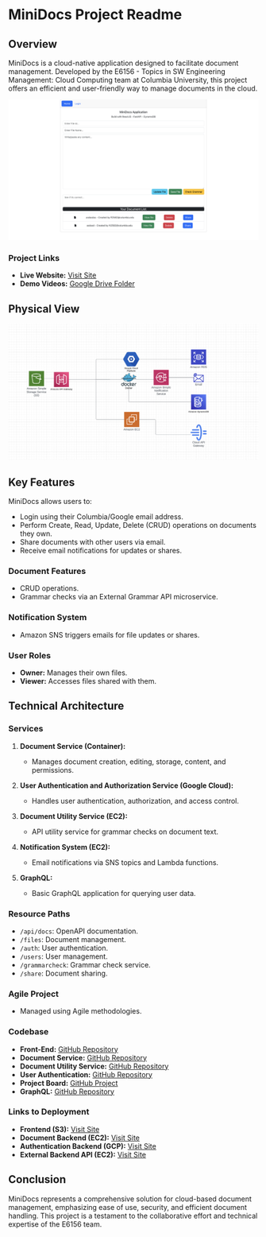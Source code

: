 # MiniDocs Project Readme

## Overview

MiniDocs is a cloud-native application designed to facilitate document management. Developed by the E6156 - Topics in SW Engineering Management: Cloud Computing team at Columbia University, this project offers an efficient and user-friendly way to manage documents in the cloud.

<p align="center">
  <img src="./s3.png" />
</p>

### Project Links
- **Live Website:** [Visit Site](http://minidocs-frontend.s3-website.us-east-2.amazonaws.com/)
- **Demo Videos:** [Google Drive Folder](https://drive.google.com/drive/folders/1jZe3mKxKsFEuq3tAHfAvhYmKbLEuqPyO?usp=sharing)

## Physical View
<p align="center">
  <img src="./physicalview.png" />
</p>

## Key Features

MiniDocs allows users to:

- Login using their Columbia/Google email address.
- Perform Create, Read, Update, Delete (CRUD) operations on documents they own.
- Share documents with other users via email.
- Receive email notifications for updates or shares.

### Document Features

- CRUD operations.
- Grammar checks via an External Grammar API microservice.

### Notification System

- Amazon SNS triggers emails for file updates or shares.

### User Roles

- **Owner:** Manages their own files.
- **Viewer:** Accesses files shared with them.

## Technical Architecture

### Services

1. **Document Service (Container):**
   - Manages document creation, editing, storage, content, and permissions.

2. **User Authentication and Authorization Service (Google Cloud):**
   - Handles user authentication, authorization, and access control.

3. **Document Utility Service (EC2):**
   - API utility service for grammar checks on document text.

4. **Notification System (EC2):**
   - Email notifications via SNS topics and Lambda functions.

5. **GraphQL:**
   - Basic GraphQL application for querying user data.

### Resource Paths

- `/api/docs`: OpenAPI documentation.
- `/files`: Document management.
- `/auth`: User authentication.
- `/users`: User management.
- `/grammarcheck`: Grammar check service.
- `/share`: Document sharing.

### Agile Project

- Managed using Agile methodologies.

### Codebase

- **Front-End:** [GitHub Repository](https://github.com/OchirnyamB/MiniDocs-E6156-CloudComputing-FrontEnd)
- **Document Service:** [GitHub Repository](https://github.com/Foris8/MiniDocs-E6156-Document-Service)
- **Document Utility Service:** [GitHub Repository](https://github.com/OchirnyamB/MiniDocs-E6156-CloudComputing-BackEnd-UtilityService)
- **User Authentication:** [GitHub Repository](https://github.com/chiayen0119/MiniDocs-E6156-Authentication-Service)
- **Project Board:** [GitHub Project](https://github.com/users/OchirnyamB/projects/2)
- **GraphQL:** [GitHub Repository](https://github.com/chiayen0119/MiniDocs-E6156-GraphQL)

### Links to Deployment

- **Frontend (S3):** [Visit Site](http://minidocs-frontend.s3-website.us-east-2.amazonaws.com/)
- **Document Backend (EC2):** [Visit Site](http://ec2-3-90-184-240.compute-1.amazonaws.com/documents/)
- **Authentication Backend (GCP):** [Visit Site](https://minidocs-e6156-cloudcomputing.ue.r.appspot.com/)
- **External Backend API (EC2):** [Visit Site](http://ec2-18-221-160-18.us-east-2.compute.amazonaws.com/)

## Conclusion

MiniDocs represents a comprehensive solution for cloud-based document management, emphasizing ease of use, security, and efficient document handling. This project is a testament to the collaborative effort and technical expertise of the E6156 team.